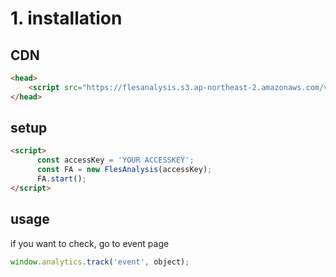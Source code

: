 # 1. installation

## CDN

```html
<head>
    <script src="https://flesanalysis.s3.ap-northeast-2.amazonaws.com/v0.2.1/bundle.js"></script>
</head>
```

## setup

```html
<script>
      const accessKey = 'YOUR ACCESSKEY';
      const FA = new FlesAnalysis(accessKey);
      FA.start();
</script>
```

## usage

if you want to check, go to event page

```js
window.analytics.track('event', object);
```
